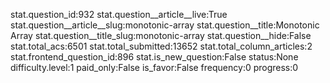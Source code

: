 stat.question_id:932
stat.question__article__live:True
stat.question__article__slug:monotonic-array
stat.question__title:Monotonic Array
stat.question__title_slug:monotonic-array
stat.question__hide:False
stat.total_acs:6501
stat.total_submitted:13652
stat.total_column_articles:2
stat.frontend_question_id:896
stat.is_new_question:False
status:None
difficulty.level:1
paid_only:False
is_favor:False
frequency:0
progress:0
